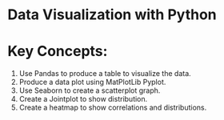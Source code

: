# Data Visualization with Python


Key Concepts:
===============
1) Use Pandas to produce a table to visualize the data.
2) Produce a data plot using MatPlotLib Pyplot.
3) Use Seaborn to create a scatterplot graph.
4) Create a Jointplot to show distribution.
5) Create a heatmap to show correlations and distributions.


